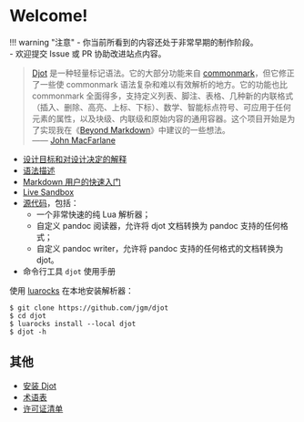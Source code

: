 # Welcome!

!!! warning "注意"
    - 你当前所看到的内容还处于非常早期的制作阶段。  
    - 欢迎提交 Issue 或 PR 协助改进站点内容。

>[Djot](https://github.com/jgm/djot) 是一种轻量标记语法。它的大部分功能来自 [commonmark](https://commonmark.org/)，但它修正了一些使 commonmark 语法复杂和难以有效解析的地方。它的功能也比 commonmark 全面得多，支持定义列表、脚注、表格、几种新的内联格式（插入、删除、高亮、上标、下标）、数学、智能标点符号、可应用于任何元素的属性，以及块级、内联级和原始内容的通用容器。这个项目开始是为了实现我在《[Beyond Markdown](https://johnmacfarlane.net/beyond-markdown.html)》中建议的一些想法。  
>—— [John MacFarlane](https://johnmacfarlane.net/index.html)

- [设计目标和对设计决定的解释](./prepare/rationale.md)
- [语法描述](./syntax-guide/index.md)
- [Markdown 用户的快速入门](./syntax-guide/markdown-quick-switch.md)
- [Live Sandbox](https://djot.net/playground/)
- [源代码](https://github.com/jgm/djot)，包括：
    - 一个非常快速的纯 Lua 解析器；  
    - 自定义 pandoc 阅读器，允许将 djot 文档转换为 pandoc 支持的任何格式；  
    - 自定义 pandoc writer，允许将 pandoc 支持的任何格式的文档转换为 djot。  
- 命令行工具 `djot` 使用手册

使用 [luarocks](https://luarocks.org/) 在本地安装解析器：

```
$ git clone https://github.com/jgm/djot
$ cd djot
$ luarocks install --local djot
$ djot -h
```

## 其他

- [安装 Djot](./prepare/install.md)
- [术语表](./about/Glossary.md)
- [许可证清单](./about/licenses-list.md)